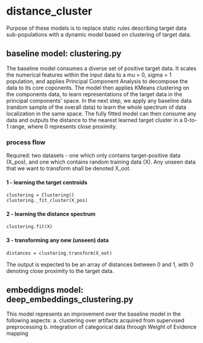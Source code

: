 # distance_cluster
Purpose of these models is to replace static rules describing target data sub-populations with a dynamic model based on clustering of target data.

## baseline model: clustering.py
The baseline model consumes a diverse set of positive target data. It scales the numerical features within the input data to a mu = 0, sigma = 1 population, and applies Principal Component Analysis to decompose the data to its core coponents.
The model then applies KMeans clustering on the components data, to learn representations of the target data in the principal components' space.
In the next step, we apply any baseline data (random sample of the overall data) to learn the whole spectrum of data localization in the same space.
The fully fitted model can then consume any data and outputs the distance to the nearest learned target cluster in a 0-to-1 range, where 0 represents close proximity.
### process flow
Required: two datasets - one which only contains target-positive data (X_pos), and one which contains random training data (X). Any unseen data that we want to transform shall be denoted X_oot.
#### 1 - learning the target centroids
```
clustering = Clustering()
clustering._fit_cluster(X_pos)
```
#### 2 - learning the distance spectrum
```
clustering.fit(X)
```
#### 3 - transforming any new (unseen) data
```
distances = clustering.transform(X_oot)
```
The output is expected to be an array of distances between 0 and 1, with 0 denoting close proximity to the target data. 

## embeddigns model: deep_embeddings_clustering.py
This model represents an improvement over the baseline model in the following aspects:
a. clustering over artifacts acquired from supervised preprocessing
b. integration of categorical data through Weight of Evidence mapping
